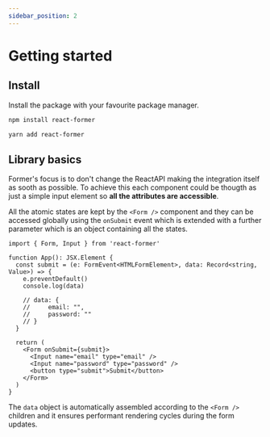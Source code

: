 ```yaml
---
sidebar_position: 2
---
```


# Getting started

## Install

Install the package with your favourite package manager.

```bash
npm install react-former
```

```bash
yarn add react-former
```

## Library basics

Former's focus is to don't change the ReactAPI making the integration itself as sooth as possible.
To achieve this each component could be thougth as just a simple input element so **all the attributes
are accessible**.

All the atomic states are kept by the `<Form />` component and they can be accessed globally using the
`onSubmit` event which is extended with a further parameter which is an object containing all the states.

```tsx
import { Form, Input } from 'react-former'

function App(): JSX.Element {
  const submit = (e: FormEvent<HTMLFormElement>, data: Record<string, Value>) => {
    e.preventDefault()
    console.log(data)

    // data: {
    //     email: "",
    //     password: ""
    // }
  }

  return (
    <Form onSubmit={submit}>
      <Input name="email" type="email" />
      <Input name="password" type="password" />
      <button type="submit">Submit</button>
    </Form>
  )
}
```

The `data` object is automatically assembled according to the `<Form />` children and it ensures
performant rendering cycles during the form updates.
